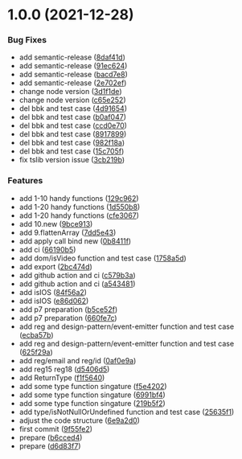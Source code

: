 # 1.0.0 (2021-12-28)


### Bug Fixes

* add semantic-release ([8daf41d](https://github.com/Alfred-Lau/tiangpong-lib/commit/8daf41db554516fa73b361d87bcdb8b81f3cc63c))
* add semantic-release ([91ec624](https://github.com/Alfred-Lau/tiangpong-lib/commit/91ec624a58ca349b1c0d483b5fed19f9dd8cba82))
* add semantic-release ([bacd7e8](https://github.com/Alfred-Lau/tiangpong-lib/commit/bacd7e80ac2c8b14e7fcb4dba7d1ca305d9b2385))
* add semantic-release ([2e702ef](https://github.com/Alfred-Lau/tiangpong-lib/commit/2e702ef927ce078a163090d44f778337d93859f2))
* change node version ([3d1f1de](https://github.com/Alfred-Lau/tiangpong-lib/commit/3d1f1de0d8a938a5dd8fb2d96bad58121c426d14))
* change node version ([c65e252](https://github.com/Alfred-Lau/tiangpong-lib/commit/c65e2523b8f52c7629dbe54bb1760e772a7c0583))
* del bbk and test case ([4d91654](https://github.com/Alfred-Lau/tiangpong-lib/commit/4d916542bafb3fe0a73e662b081427ff0ff1893e))
* del bbk and test case ([b0af047](https://github.com/Alfred-Lau/tiangpong-lib/commit/b0af047b31c4c587549c66530976c2db9517f514))
* del bbk and test case ([ccd0e70](https://github.com/Alfred-Lau/tiangpong-lib/commit/ccd0e70a4984dd16f3f86edeb8ae3d3f614485c8))
* del bbk and test case ([8917899](https://github.com/Alfred-Lau/tiangpong-lib/commit/8917899a1bb195f194b9509dab6ba577515937b3))
* del bbk and test case ([982f18a](https://github.com/Alfred-Lau/tiangpong-lib/commit/982f18a53ce16bf637de6d0aa09c3c71c905f6ef))
* del bbk and test case ([15c705f](https://github.com/Alfred-Lau/tiangpong-lib/commit/15c705fb0cc6a6c104042f51ba5542e5f1b6d57f))
* fix tslib version issue ([3cb219b](https://github.com/Alfred-Lau/tiangpong-lib/commit/3cb219bf7c9aa843319930a70899c9ff7917b3d3))


### Features

* add 1-10 handy functions ([129c962](https://github.com/Alfred-Lau/tiangpong-lib/commit/129c96236187adb1545dca6cb6ac00b907e494ca))
* add 1-20 handy functions ([1d550b8](https://github.com/Alfred-Lau/tiangpong-lib/commit/1d550b84a099c9625d4b0fb27cfc06d3759201f5))
* add 1-20 handy functions ([cfe3067](https://github.com/Alfred-Lau/tiangpong-lib/commit/cfe3067b931f28743a253bfef655917eac656996))
* add 10.new ([9bce913](https://github.com/Alfred-Lau/tiangpong-lib/commit/9bce91342633af7f060abb83ba0660195ef6c6f4))
* add 9.flattenArray ([7dd5e43](https://github.com/Alfred-Lau/tiangpong-lib/commit/7dd5e43f45a8325c9b48d4d8176bd4e0e14fe733))
* add apply call bind new ([0b8411f](https://github.com/Alfred-Lau/tiangpong-lib/commit/0b8411f123a14879926f9a72c7b9e810503cbb33))
* add ci ([66190b5](https://github.com/Alfred-Lau/tiangpong-lib/commit/66190b503c9faadefe586951888ca7e9ec65ef69))
* add dom/isVideo function and test case ([1758a5d](https://github.com/Alfred-Lau/tiangpong-lib/commit/1758a5d142a38b20606c4a7cdddadfa4c718bdb7))
* add export ([2bc474d](https://github.com/Alfred-Lau/tiangpong-lib/commit/2bc474dd9fee871d63c0a2876b970fbb8cddd861))
* add github action and ci ([c579b3a](https://github.com/Alfred-Lau/tiangpong-lib/commit/c579b3a525a1c702f2b76ee49507833e5640741a))
* add github action and ci ([a543481](https://github.com/Alfred-Lau/tiangpong-lib/commit/a5434810fd584c18c6052cecbc88c4efbbf30dcc))
* add isIOS ([84f56a2](https://github.com/Alfred-Lau/tiangpong-lib/commit/84f56a29e141afabcde7514f290d49f8acbc7f2d))
* add isIOS ([e86d062](https://github.com/Alfred-Lau/tiangpong-lib/commit/e86d06294eca646bb895f1dee208a86f5627a001))
* add p7 preparation ([b5ce52f](https://github.com/Alfred-Lau/tiangpong-lib/commit/b5ce52f154745cda4c2215bc4a24835f05e8540e))
* add p7 preparation ([660fe7c](https://github.com/Alfred-Lau/tiangpong-lib/commit/660fe7cb0933c56bebb0578f45f4f00d6dd770f0))
* add reg and design-pattern/event-emitter function and test case ([ecba57b](https://github.com/Alfred-Lau/tiangpong-lib/commit/ecba57ba780aff916000ee9cb4b3532c1567dced))
* add reg and design-pattern/event-emitter function and test case ([625f29a](https://github.com/Alfred-Lau/tiangpong-lib/commit/625f29a0fe86527650c7431b1e0b219211d11566))
* add reg/email and reg/id ([0af0e9a](https://github.com/Alfred-Lau/tiangpong-lib/commit/0af0e9aa485ed06a7639f480bf6873cd4f9fcdde))
* add reg15 reg18 ([d5406d5](https://github.com/Alfred-Lau/tiangpong-lib/commit/d5406d50c09a42be44d6da3856e40b5ff66bda7c))
* add ReturnType ([f1f5640](https://github.com/Alfred-Lau/tiangpong-lib/commit/f1f56407fc4fa7503efaeb0db28cb54d59c9e4f6))
* add some type function singature ([f5e4202](https://github.com/Alfred-Lau/tiangpong-lib/commit/f5e420205db2d1534e1d89da8d6d8a322422aa2a))
* add some type function singature ([6991bf4](https://github.com/Alfred-Lau/tiangpong-lib/commit/6991bf402556ee4f3dea1781d881877c423df083))
* add some type function singature ([219b5f2](https://github.com/Alfred-Lau/tiangpong-lib/commit/219b5f23278661d235af58dc4ede367bb549807e))
* add type/isNotNullOrUndefined function and test case ([25635f1](https://github.com/Alfred-Lau/tiangpong-lib/commit/25635f1c5cf8d44f652d98d2e7baabb097b5e578))
* adjust the code structure ([6e9a2d0](https://github.com/Alfred-Lau/tiangpong-lib/commit/6e9a2d08cb50a2243ca3c791b46675865634bf82))
* first commit ([9f55fe2](https://github.com/Alfred-Lau/tiangpong-lib/commit/9f55fe204a278c098d7eedc5e38b09ad638dafbb))
* prepare ([b6cced4](https://github.com/Alfred-Lau/tiangpong-lib/commit/b6cced4cbeb4f9b35832f9b89a3eb075f43aa373))
* prepare ([d6d83f7](https://github.com/Alfred-Lau/tiangpong-lib/commit/d6d83f7eff58f3c35cca3a1cb2a2ba31c3f369cf))
